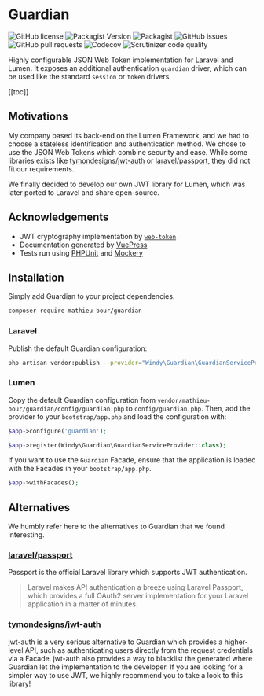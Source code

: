 # Guardian

![GitHub license](https://img.shields.io/github/license/mathieu-bour/guardian?style=flat-square)
![Packagist Version](https://img.shields.io/packagist/v/mathieu-bour/guardian?style=flat-square)
![Packagist](https://img.shields.io/packagist/dt/mathieu-bour/guardian?style=flat-square)
![GitHub issues](https://img.shields.io/github/issues/mathieu-bour/guardian?style=flat-square)
![GitHub pull requests](https://img.shields.io/github/issues-pr/mathieu-bour/guardian?style=flat-square)
![Codecov](https://img.shields.io/codecov/c/gh/mathieu-bour/guardian?style=flat-square)
![Scrutinizer code quality](https://img.shields.io/scrutinizer/quality/g/mathieu-bour/guardian?style=flat-square)

Highly configurable JSON Web Token implementation for Laravel and Lumen.
It exposes an additional authentication `guardian` driver, which can be used
like the standard `session` or `token` drivers.

[[toc]]

## Motivations
My company based its back-end on the Lumen Framework, and we had to choose a stateless identification and authentication method.
We chose to use the JSON Web Tokens which combine security and ease.
While some libraries exists like [tymondesigns/jwt-auth](https://github.com/tymondesigns/jwt-auth) or [laravel/passport](https://github.com/laravel/passport), they did not fit our requirements.

We finally decided to develop our own JWT library for Lumen, which was later ported to Laravel and share open-source.


## Acknowledgements
- JWT cryptography implementation by [`web-token`](https://github.com/web-token/jwt-framework)
- Documentation generated by [VuePress](https://vuepress.vuejs.org/)
- Tests run using [PHPUnit](https://phpunit.de/) and [Mockery](https://github.com/mockery/mockery)

## Installation
Simply add Guardian to your project dependencies.

```bash
composer require mathieu-bour/guardian
```

### Laravel
Publish the default Guardian configuration:

```bash
php artisan vendor:publish --provider="Windy\Guardian\GuardianServiceProvider"
```

### Lumen
Copy the default Guardian configuration from `vendor/mathieu-bour/guardian/config/guardian.php` to `config/guardian.php`.
Then, add the provider to your `bootstrap/app.php` and load the configuration with:

```php
$app->configure('guardian');

$app->register(Windy\Guardian\GuardianServiceProvider::class);
```

If you want to use the `Guardian` Facade, ensure that the application is loaded with the Facades in your `bootstrap/app.php`.

```php
$app->withFacades();
```

## Alternatives

We humbly refer here to the alternatives to Guardian that we found interesting.

### [laravel/passport](https://github.com/laravel/passport)
Passport is the official Laravel library which supports JWT authentication.

> Laravel makes API authentication a breeze using Laravel Passport, which provides a full OAuth2 server implementation for your Laravel application in a matter of minutes.

### [tymondesigns/jwt-auth](https://github.com/tymondesigns/jwt-auth)
jwt-auth is a very serious alternative to Guardian which provides a higher-level API, such as authenticating users directly from the request credentials via a Facade.
jwt-auth also provides a way to blacklist the generated where Guardian let the implementation to the developer.
If you are looking for a simpler way to use JWT, we highly recommend you to take a look to this library!
